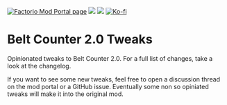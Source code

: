 [![Factorio Mod Portal page](https://img.shields.io/badge/dynamic/json?color=orange&label=Factorio&query=downloads_count&suffix=%20downloads&url=https%3A%2F%2Fmods.factorio.com%2Fapi%2Fmods%2Fbeltcounter2-tweaks&style=for-the-badge)](https://mods.factorio.com/mod/beltcounter2-tweaks) [![](https://img.shields.io/github/issues/QuingKhaos/beltcounter2-tweaks/bug?label=Bug%20Reports&style=for-the-badge)](https://github.com/QuingKhaos/beltcounter2-tweaks/issues?q=is%3Aissue%20state%3Aopen%20label%3Abug) [![](https://img.shields.io/github/issues-pr/QuingKhaos/beltcounter2-tweaks?label=Pull%20Requests&style=for-the-badge)](https://github.com/QuingKhaos/beltcounter2-tweaks/pulls) [![Ko-fi](https://img.shields.io/badge/Ko--fi-support%20me-ff5e5b?logo=kofi&logoColor=white&style=for-the-badge)](https://ko-fi.com/quingkhaos)

# Belt Counter 2.0 Tweaks

Opinionated tweaks to Belt Counter 2.0. For a full list of changes, take a look at the changelog.

If you want to see some new tweaks, feel free to open a discussion thread on the mod portal or a GitHub issue. Eventually some non so opiniated tweaks will make it into the original mod.
